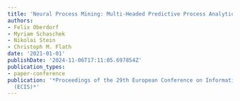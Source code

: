 ```yaml
---
title: 'Neural Process Mining: Multi-Headed Predictive Process Analytics in Practice'
authors:
- Felix Oberdorf
- Myriam Schaschek
- Nikolai Stein
- Christoph M. Flath
date: '2021-01-01'
publishDate: '2024-11-06T17:11:05.697854Z'
publication_types:
- paper-conference
publication: '*Proceedings of the 29th European Conference on Information Systems
  (ECIS)*'
---
```

